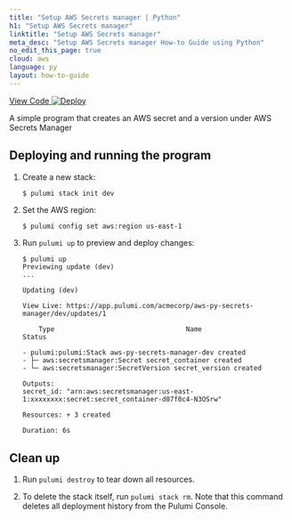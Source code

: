 ```yaml
---
title: "Setup AWS Secrets manager | Python"
h1: "Setup AWS Secrets manager"
linktitle: "Setup AWS Secrets manager"
meta_desc: "Setup AWS Secrets manager How-to Guide using Python"
no_edit_this_page: true
cloud: aws
language: py
layout: how-to-guide
---
```


<!-- WARNING: this page was generated by a tool. Do not edit it by hand. -->
<!-- To change it, please see https://github.com/pulumi/docs/tree/master/tools/mktutorial. -->

<p class="mb-4 flex">
    <a class="flex flex-wrap items-center rounded-md font-display text-lg text-white bg-blue-600 border-2 border-blue-600 px-2 mr-2 whitespace-no-wrap hover:text-white" style="height: 45px;" href="https://github.com/pulumi/examples/tree/master/aws-py-secrets-manager" target="_blank">
        <span><i class="fab fa-github pr-2"></i> View Code</span>
    </a>
    <a href="https://app.pulumi.com/new?template=https://github.com/pulumi/examples/tree/master/aws-py-secrets-manager" target="_blank">
        <img src="https://get.pulumi.com/new/button.svg" alt="Deploy">
    </a>
</p>


A simple program that creates an AWS secret and a version under AWS Secrets Manager

## Deploying and running the program

1.  Create a new stack:

    ```bash
    $ pulumi stack init dev
    ```

1.  Set the AWS region:

    ```
    $ pulumi config set aws:region us-east-1
    ```

1.  Run `pulumi up` to preview and deploy changes:

    ```
    $ pulumi up
    Previewing update (dev)
    ...

    Updating (dev)

    View Live: https://app.pulumi.com/acmecorp/aws-py-secrets-manager/dev/updates/1

        Type                                 Name                        Status

    - pulumi:pulumi:Stack aws-py-secrets-manager-dev created
    - ├─ aws:secretsmanager:Secret secret_container created
    - └─ aws:secretsmanager:SecretVersion secret_version created

    Outputs:
    secret_id: "arn:aws:secretsmanager:us-east-1:xxxxxxxx:secret:secret_container-d07f0c4-N3OSrw"

    Resources: + 3 created

    Duration: 6s
    ```

## Clean up

1.  Run `pulumi destroy` to tear down all resources.

1.  To delete the stack itself, run `pulumi stack rm`. Note that this command deletes all deployment history from the Pulumi Console.

